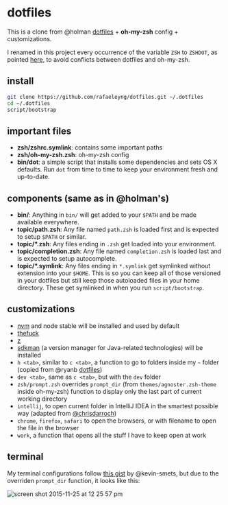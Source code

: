 # dotfiles

This is a clone from @holman [dotfiles](https://github.com/holman/dotfiles) + **oh-my-zsh** config + customizations.

I renamed in this project every occurrence of the variable `ZSH` to `ZSHDOT`, as pointed [here](https://github.com/holman/dotfiles/issues/70), to avoid conflicts between dotfiles and oh-my-zsh.

## install

```sh
git clone https://github.com/rafaeleyng/dotfiles.git ~/.dotfiles
cd ~/.dotfiles
script/bootstrap
```

## important files

- **zsh/zshrc.symlink**: contains some important paths
- **zsh/oh-my-zsh.zsh**: oh-my-zsh config
- **bin/dot**: a simple script that installs some dependencies and sets OS X defaults. Run `dot` from time to time to keep your environment fresh and up-to-date.


## components (same as in @holman's)

- **bin/**: Anything in `bin/` will get added to your `$PATH` and be made available everywhere.
- **topic/path.zsh**: Any file named `path.zsh` is loaded first and is expected to setup `$PATH` or similar.
- **topic/\*.zsh**: Any files ending in `.zsh` get loaded into your environment.
- **topic/completion.zsh**: Any file named `completion.zsh` is loaded last and is expected to setup autocomplete.
- **topic/\*.symlink**: Any files ending in `*.symlink` get symlinked without extension into your `$HOME`. This is so you can keep all of those versioned in your dotfiles but still keep those autoloaded files in your home directory. These get symlinked in when you run `script/bootstrap`.

## customizations

- [nvm](https://github.com/creationix/nvm) and node stable will be installed and used by default
- [thefuck](https://github.com/nvbn/thefuck)
- [z](https://github.com/rupa/z)
- [sdkman](http://sdkman.io/) (a version manager for Java-related technologies) will be installed
- `h <tab>`, similar to `c <tab>`, a function to go to folders inside my `~` folder (copied from @ryanb [dotfiles](https://github.com/ryanb/dotfiles/blob/master/oh-my-zsh/custom/plugins/rbates/rbates.plugin.zsh))
- `dev <tab>`, same as `c <tab>`, but with the `dev` folder
- `zsh/prompt.zsh` overrides `prompt_dir` (from `themes/agnoster.zsh-theme` inside oh-my-zsh) function to display only the last part of current working directory
- `intellij`, to open current folder in IntelliJ IDEA in the smartest possible way (adapted from [@chrisdarroch](https://gist.github.com/chrisdarroch/7018927))
- `chrome`, `firefox`, `safari` to open the browsers, or with filename to open the file in the browser
- `work`, a function that opens all the stuff I have to keep open at work

## terminal

My terminal configurations follow [this gist](https://gist.github.com/kevin-smets/8568070) by @kevin-smets, but due to the overriden `prompt_dir` function, it looks like this:

![screen shot 2015-11-25 at 12 25 57 pm](https://cloud.githubusercontent.com/assets/4842605/11399622/bb888f42-936f-11e5-8313-7622511624a3.png)
